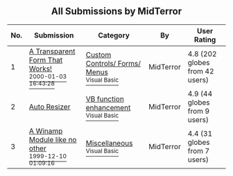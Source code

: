 ﻿<div align="center">

## All Submissions by MidTerror

</div>

No.  | Submission | Category | By   | User Rating
---- | ---------- | -------- | ---- | -----------
1 | [A Transparent Form That Works\!<br /><sup>2000-01-03 16:43:28</sup>](https://github.com/Planet-Source-Code/midterror-a-transparent-form-that-works__1-5248) | [Custom Controls/ Forms/  Menus<br /><sup>Visual Basic</sup>](../ByCategory/custom-controls-forms-menus__1-4.md) | MidTerror | 4.8 (202 globes from 42 users)
2 | [Auto Resizer<br />](https://github.com/Planet-Source-Code/midterror-auto-resizer__1-5079) | [VB function enhancement<br /><sup>Visual Basic</sup>](../ByCategory/vb-function-enhancement__1-25.md) | MidTerror | 4.9 (44 globes from 9 users)
3 | [A Winamp Module like no other<br /><sup>1999-12-10 01:09:16</sup>](https://github.com/Planet-Source-Code/midterror-a-winamp-module-like-no-other__1-4832) | [Miscellaneous<br /><sup>Visual Basic</sup>](../ByCategory/miscellaneous__1-1.md) | MidTerror | 4.4 (31 globes from 7 users)
